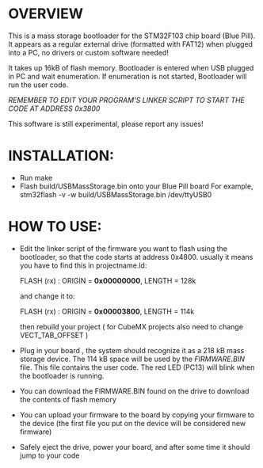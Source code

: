 # OVERVIEW

This is a mass storage bootloader for the STM32F103 chip board (Blue Pill).
It appears as a regular external drive (formatted with FAT12) when plugged into a PC,
 no drivers or custom software needed!

It takes up 16kB of flash memory. 
Bootloader is entered when USB plugged in PC and wait enumeration.
If enumeration is not started, Bootloader will run the user code.

*REMEMBER TO EDIT YOUR PROGRAM'S LINKER SCRIPT TO START THE CODE AT ADDRESS 0x3800*

This software is still experimental, please report any issues!


# INSTALLATION:

* Run make
* Flash build/USBMassStorage.bin onto your Blue Pill board
For example,
stm32flash -v -w build/USBMassStorage.bin /dev/ttyUSB0


# HOW TO USE:

* Edit the linker script of the firmware you want to flash using the bootloader, so that the code starts at address 0x4800.
 usually it means you have to find this in projectname.ld:

    FLASH (rx) : ORIGIN = **0x00000000**, LENGTH = 128k
    
     and change it to:

	FLASH (rx) : ORIGIN = **0x00003800**, LENGTH = 114k

    then rebuild your project
    ( for CubeMX projects also need to change VECT_TAB_OFFSET )

* Plug in your board , the system should recognize it as a 218 kB mass storage device. The 114 kB space will be used by the *FIRMWARE.BIN* file. This file contains the user code. 
The red LED (PC13) will blink when the bootloader is running.
* You can download the FIRMWARE.BIN found on the drive to download the contents of flash memory
* You can upload your firmware to the board by copying your firmware to the device (the first file you put on the device will be considered new firmware)
* Safely eject the drive, power your board, and after some time it should jump to your code


